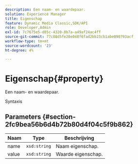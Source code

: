 ```yaml
---
description: Een naam- en waardepaar.
solution: Experience Manager
title: Eigenschap
feature: Dynamic Media Classic,SDK/API
role: Developer,Admin
exl-id: 7c7675e5-d85c-4320-8b7a-a49af24ac4ff
source-git-commit: 77c88d5fe20e048f6fad2bb23cb1abe090793acf
workflow-type: tm+mt
source-wordcount: '23'
ht-degree: 4%

---
```


# Eigenschap{#property}

Een naam- en waardepaar.

Syntaxis

## Parameters {#section-2fc9bea56b6d4b72b80d4f04c5f9b862}

| Naam | Type | Beschrijving |
|---|---|---|
| name | `xsd:string` | Naam eigenschap. |
| value | `xsd:string` | Waarde eigenschap. |
